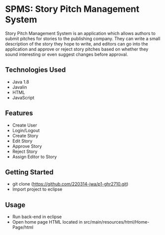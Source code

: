 # SPMS: Story Pitch Management System

Story Pitch Management System is an application which allows authors to submit pitches for stories to the publishing company. They can write a small description of the story they hope to write, and editors can go into the application and approve or reject story pitches based on whether they sound interesting or even suggest changes before approval.

## Technologies Used
* Java 1.8
* Javalin
* HTML
* JavaScript

## Features
* Create User
* Login/Logout
* Create Story
* Edit Story
* Approve Story
* Reject Story
* Assign Editor to Story

## Getting Started
* git clone (https://github.com/220314-jwa/p1-ghr2710.git)
* Import project to eclipse

## Usage
* Run back-end in eclipse
* Open home page HTML located in src/main/resources/html/Home-Page/html
